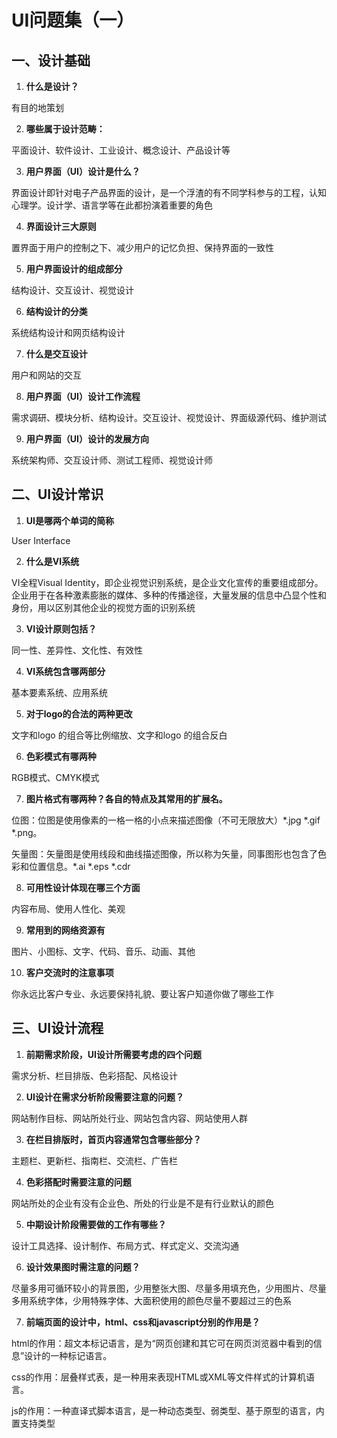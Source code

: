 # UI问题集（一）
## 一、设计基础
1. **什么是设计？**  

有目的地策划

2. **哪些属于设计范畴：**  

平面设计、软件设计、工业设计、概念设计、产品设计等

3. **用户界面（UI）设计是什么？**

界面设计即针对电子产品界面的设计，是一个浮渣的有不同学科参与的工程，认知心理学。设计学、语言学等在此都扮演着重要的角色

4. **界面设计三大原则**

置界面于用户的控制之下、减少用户的记忆负担、保持界面的一致性

5. **用户界面设计的组成部分**

结构设计、交互设计、视觉设计

6. **结构设计的分类**

系统结构设计和网页结构设计

7. **什么是交互设计**

用户和网站的交互

8. **用户界面（UI）设计工作流程**

需求调研、模块分析、结构设计。交互设计、视觉设计、界面级源代码、维护测试

9. **用户界面（UI）设计的发展方向**

系统架构师、交互设计师、测试工程师、视觉设计师

## 二、UI设计常识
1. **UI是哪两个单词的简称**

User Interface

2. **什么是VI系统**

VI全程Visual Identity，即企业视觉识别系统，是企业文化宣传的重要组成部分。企业用于在各种激素膨胀的媒体、多种的传播途径，大量发展的信息中凸显个性和身份，用以区别其他企业的视觉方面的识别系统

3. **VI设计原则包括？**

同一性、差异性、文化性、有效性

4. **VI系统包含哪两部分**

基本要素系统、应用系统

5. **对于logo的合法的两种更改**

文字和logo 的组合等比例缩放、文字和logo 的组合反白

6. **色彩模式有哪两种**

RGB模式、CMYK模式

7. **图片格式有哪两种？各自的特点及其常用的扩展名。**

位图：位图是使用像素的一格一格的小点来描述图像（不可无限放大）*.jpg *.gif *.png。

矢量图：矢量图是使用线段和曲线描述图像，所以称为矢量，同事图形也包含了色彩和位置信息。*.ai *.eps *.cdr

8. **可用性设计体现在哪三个方面**

内容布局、使用人性化、美观

9. **常用到的网络资源有**

图片、小图标、文字、代码、音乐、动画、其他

10. **客户交流时的注意事项**

你永远比客户专业、永远要保持礼貌、要让客户知道你做了哪些工作

## 三、UI设计流程
1. **前期需求阶段，UI设计所需要考虑的四个问题**

需求分析、栏目排版、色彩搭配、风格设计

2. **UI设计在需求分析阶段需要注意的问题？**

网站制作目标、网站所处行业、网站包含内容、网站使用人群

3. **在栏目排版时，首页内容通常包含哪些部分？**

主题栏、更新栏、指南栏、交流栏、广告栏

4. **色彩搭配时需要注意的问题**

网站所处的企业有没有企业色、所处的行业是不是有行业默认的颜色

5. **中期设计阶段需要做的工作有哪些？**

设计工具选择、设计制作、布局方式、样式定义、交流沟通

6. **设计效果图时需注意的问题？**

尽量多用可循环较小的背景图，少用整张大图、尽量多用填充色，少用图片、尽量多用系统字体，少用特殊字体、大面积使用的颜色尽量不要超过三的色系

7. **前端页面的设计中，html、css和javascript分别的作用是？**

html的作用：超文本标记语言，是为“网页创建和其它可在网页浏览器中看到的信息”设计的一种标记语言。

css的作用：层叠样式表，是一种用来表现HTML或XML等文件样式的计算机语言。

js的作用：一种直译式脚本语言，是一种动态类型、弱类型、基于原型的语言，内置支持类型
